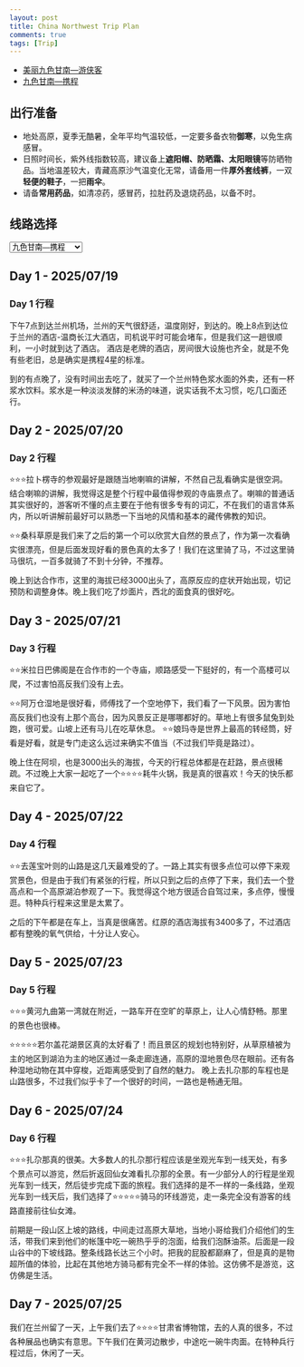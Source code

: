 ```yaml
---
layout: post
title: China Northwest Trip Plan
comments: true
tags: [Trip]
---
```


* [美丽九色甘南—游侠客](https://bbs.youxiake.com/y/1065030.html)
* [九色甘南—携程](https://vacations.ctrip.com/travel/detail/p35987667/?city=100&rv=1)

## 出行准备
* 地处高原，夏季无酷暑，全年平均气温较低，一定要多备衣物**御寒**，以免生病感冒。
* 日照时间长，紫外线指数较高，建议备上**遮阳帽、防晒霜、太阳眼镜**等防晒物品。当地温差较大，青藏高原沙气温变化无常，请备用一件**厚外套线裤**，一双**轻便的鞋子**，一把**雨伞**。
* 请备**常用药品**，如清凉药，感冒药，拉肚药及退烧药品，以备不时。


## 线路选择
<select id="trip-selector">
  <option value="trip_gannan_xc.json">九色甘南—携程</option>
  <option value="trip_gannan.json">九色甘南—游侠客</option>
  <option value="trip_qinggan.json">甘青大环线</option>
</select>

## Day 1 - 2025/07/19

<div id="trip-day-1"></div>

### Day 1 行程

下午7点到达兰州机场，兰州的天气很舒适，温度刚好，到达的。晚上8点到达位于兰州的酒店-温商长江大酒店，司机说平时可能会堵车，但是我们这一趟很顺利，一小时就到达了酒店。
酒店是老牌的酒店，房间很大设施也齐全，就是不免有些老旧，总是确实是携程4星的标准。

到的有点晚了，没有时间出去吃了，就买了一个兰州特色浆水面的外卖，还有一杯浆水饮料。浆水是一种淡淡发酵的米汤的味道，说实话我不太习惯，吃几口面还行。

## Day 2 - 2025/07/20

<div id="trip-day-2"></div>

### Day 2 行程

⭐⭐⭐拉卜楞寺的参观最好是跟随当地喇嘛的讲解，不然自己乱看确实是很空洞。结合喇嘛的讲解，我觉得这是整个行程中最值得参观的寺庙景点了。喇嘛的普通话其实很好的，游客听不懂的点主要在于他有很多专有的词汇，不在我们的语言体系内，所以听讲解前最好可以熟悉一下当地的风情和基本的藏传佛教的知识。

⭐⭐桑科草原是我们来了之后的第一个可以欣赏大自然的景点了，作为第一次看确实很漂亮，但是后面发现好看的景色真的太多了！我们在这里骑了马，不过这里骑马很坑，一百多就骑了不到十分钟，不推荐。

晚上到达合作市，这里的海拔已经3000出头了，高原反应的症状开始出现，切记预防和调整身体。晚上我们吃了炒面片，西北的面食真的很好吃。


## Day 3 - 2025/07/21

<div id="trip-day-3"></div>

### Day 3 行程

⭐⭐米拉日巴佛阁是在合作市的一个寺庙，顺路感受一下挺好的，有一个高楼可以爬，不过害怕高反我们没有上去。

⭐⭐阿万仓湿地是很好看，师傅找了一个空地停下，我们看了一下风景。因为害怕高反我们也没有上那个高台，因为风景反正是哪哪都好的。草地上有很多鼠兔到处跑，很可爱。山坡上还有马儿在吃草休息。
⭐⭐娘玛寺是世界上最高的转经筒，好看是好看，就是专门走这么远过来确实不值当（不过我们毕竟是路过）。

晚上住在阿坝，也是3000出头的海拔，今天的行程总体都是在赶路，景点很稀疏。不过晚上大家一起吃了一个⭐⭐⭐⭐耗牛火锅，我是真的很喜欢！今天的快乐都来自它了。

## Day 4 - 2025/07/22

<div id="trip-day-4"></div>

### Day 4 行程

⭐⭐去莲宝叶则的山路是这几天最难受的了。一路上其实有很多点位可以停下来观赏景色，但是由于我们有紧张的行程，所以只到之后的点停了下来，我们去一个登高点和一个高原湖泊参观了一下。我觉得这个地方很适合自驾过来，多点停，慢慢逛。特种兵行程来这里是太累了。

之后的下午都是在车上，当真是很痛苦。红原的酒店海拔有3400多了，不过酒店都有整晚的氧气供给，十分让人安心。

## Day 5 - 2025/07/23

<div id="trip-day-5"></div>

### Day 5 行程

⭐⭐⭐黄河九曲第一湾就在附近，一路车开在空旷的草原上，让人心情舒畅。那里的景色也很棒。

⭐⭐⭐⭐⭐若尔盖花湖景区真的太好看了！而且景区的规划也特别好，从草原植被为主的地区到湖泊为主的地区通过一条走廊连通，高原的湿地景色尽在眼前。还有各种湿地动物在其中穿梭，近距离感受到了自然的魅力。
晚上去扎尕那的车程也是山路很多，不过我们似乎卡了一个很好的时间，一路也是畅通无阻。

## Day 6 - 2025/07/24

<div id="trip-day-6"></div>

### Day 6 行程

⭐⭐⭐扎尕那真的很美。大多数人的扎尕那行程应该是坐观光车到一线天处，有多个景点可以游览，然后折返回仙女滩看扎尕那的全景。有一少部分人的行程是坐观光车到一线天，然后徒步完成下面的旅程。我们选择的是不一样的一条线路，坐观光车到一线天后，我们选择了⭐⭐⭐⭐⭐骑马的环线游览，走一条完全没有游客的线路直接前往仙女滩。

前期是一段山区上坡的路线，中间走过高原大草地，当地小哥给我们介绍他们的生活，带我们来到他们的帐篷中吃一碗热乎乎的泡面，给我们泡酥油茶。后面是一段山谷中的下坡线路。整条线路长达三个小时。把我的屁股都巅麻了，但是真的是物超所值的体验，比起在其他地方骑马都有完全不一样的体验。这仿佛不是游览，这仿佛是生活。

## Day 7 - 2025/07/25

我们在兰州留了一天，上午我们去了⭐⭐⭐⭐甘肃省博物馆，去的人真的很多，不过各种展品也确实有意思。下午我们在黄河边散步，中途吃一碗牛肉面。在特种兵行程过后，休闲了一天。

<div id="trip-descriptions" class="trip-list"></div>

<p></p>

<div id="map" style="width: 100%; height: 600px; margin-top: 1em;"></div>

<link rel="stylesheet" href="{{ '/assets/css/trip-map.css' | relative_url }}">
<link rel="stylesheet" href="https://unpkg.com/leaflet/dist/leaflet.css" />
<script src="https://unpkg.com/leaflet/dist/leaflet.js"></script>
<script src="https://unpkg.com/papaparse@5.4.1/papaparse.min.js"></script>

<script src="{{ '/assets/trip/map.js' | relative_url }}"></script>
